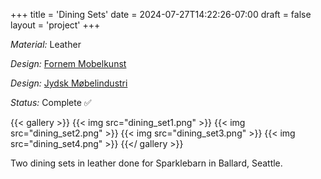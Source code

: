 +++
title = 'Dining Sets'
date = 2024-07-27T14:22:26-07:00
draft = false
layout = 'project'
+++

_Material:_ Leather

_Design:_ [Fornem Mobelkunst](https://www.sparklebarn.com/products/fornem-mobelkunst-dining-chairs-set-of-6)

_Design:_ [Jydsk Møbelindustri ](https://www.sparklebarn.com/products/jydsk-mobelindustri-dining-chairs-set-of-4?pr_prod_strat=e5_desc&pr_rec_id=4cc002400&pr_rec_pid=8196213112998&pr_ref_pid=8235668078758&pr_seq=uniform)

_Status:_ Complete ✅

<!--more-->

{{< gallery >}}
    {{< img src="dining_set1.png" >}}
    {{< img src="dining_set2.png" >}}
    {{< img src="dining_set3.png" >}}
    {{< img src="dining_set4.png" >}}
{{</ gallery >}}

Two dining sets in leather done for Sparklebarn in Ballard, Seattle.
